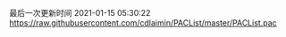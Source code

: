 最后一次更新时间 2021-01-15 05:30:22
https://raw.githubusercontent.com/cdlaimin/PACList/master/PACList.pac

